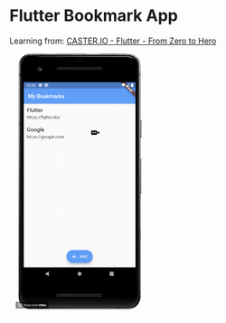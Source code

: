 # Flutter Bookmark App

Learning from: [CASTER.IO - Flutter - From Zero to Hero](https://caster.io/courses/flutter-from-zero-to-hero)

<img src="./demo/demo.gif" width="250">

